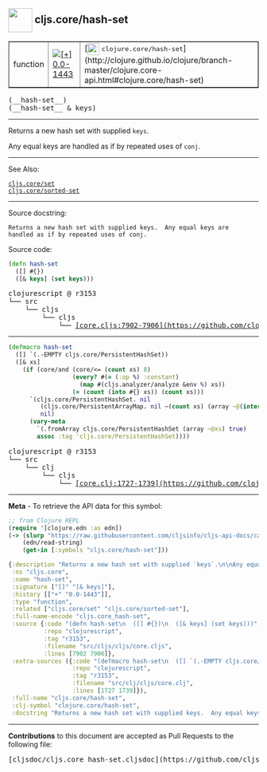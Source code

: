 ## <img width="48px" valign="middle" src="http://i.imgur.com/Hi20huC.png"> cljs.core/hash-set

 <table border="1">
<tr>

<td>function</td>
<td><a href="https://github.com/cljsinfo/cljs-api-docs/tree/0.0-1443"><img valign="middle" alt="[+] 0.0-1443" src="https://img.shields.io/badge/+-0.0--1443-lightgrey.svg"></a> </td>
<td>
[<img height="24px" valign="middle" src="http://i.imgur.com/1GjPKvB.png"> <samp>clojure.core/hash-set</samp>](http://clojure.github.io/clojure/branch-master/clojure.core-api.html#clojure.core/hash-set)
</td>
</tr>
</table>

 <samp>
(__hash-set__)<br>
</samp>
 <samp>
(__hash-set__ & keys)<br>
</samp>

---

Returns a new hash set with supplied `keys`.

Any equal keys are handled as if by repeated uses of `conj`.

---


See Also:

[`cljs.core/set`](cljs.core_set.md)<br>
[`cljs.core/sorted-set`](cljs.core_sorted-set.md)<br>

---

Source docstring:

```
Returns a new hash set with supplied keys.  Any equal keys are
handled as if by repeated uses of conj.
```

Source code:

```clj
(defn hash-set
  ([] #{})
  ([& keys] (set keys)))
```

 <pre>
clojurescript @ r3153
└── src
    └── cljs
        └── cljs
            └── <ins>[core.cljs:7902-7906](https://github.com/clojure/clojurescript/blob/r3153/src/cljs/cljs/core.cljs#L7902-L7906)</ins>
</pre>


---

```clj
(defmacro hash-set
  ([] `(.-EMPTY cljs.core/PersistentHashSet))
  ([& xs]
    (if (core/and (core/<= (count xs) 8)
                  (every? #(= (:op %) :constant)
                    (map #(cljs.analyzer/analyze &env %) xs))
                  (= (count (into #{} xs)) (count xs)))
      `(cljs.core/PersistentHashSet. nil
         (cljs.core/PersistentArrayMap. nil ~(count xs) (array ~@(interleave xs (repeat nil))) nil)
         nil)
      (vary-meta
        `(.fromArray cljs.core/PersistentHashSet (array ~@xs) true)
        assoc :tag 'cljs.core/PersistentHashSet))))
```

 <pre>
clojurescript @ r3153
└── src
    └── clj
        └── cljs
            └── <ins>[core.clj:1727-1739](https://github.com/clojure/clojurescript/blob/r3153/src/clj/cljs/core.clj#L1727-L1739)</ins>
</pre>

---

__Meta__ - To retrieve the API data for this symbol:

```clj
;; from Clojure REPL
(require '[clojure.edn :as edn])
(-> (slurp "https://raw.githubusercontent.com/cljsinfo/cljs-api-docs/catalog/cljs-api.edn")
    (edn/read-string)
    (get-in [:symbols "cljs.core/hash-set"]))
```

```clj
{:description "Returns a new hash set with supplied `keys`.\n\nAny equal keys are handled as if by repeated uses of `conj`.",
 :ns "cljs.core",
 :name "hash-set",
 :signature ["[]" "[& keys]"],
 :history [["+" "0.0-1443"]],
 :type "function",
 :related ["cljs.core/set" "cljs.core/sorted-set"],
 :full-name-encode "cljs.core_hash-set",
 :source {:code "(defn hash-set\n  ([] #{})\n  ([& keys] (set keys)))",
          :repo "clojurescript",
          :tag "r3153",
          :filename "src/cljs/cljs/core.cljs",
          :lines [7902 7906]},
 :extra-sources ({:code "(defmacro hash-set\n  ([] `(.-EMPTY cljs.core/PersistentHashSet))\n  ([& xs]\n    (if (core/and (core/<= (count xs) 8)\n                  (every? #(= (:op %) :constant)\n                    (map #(cljs.analyzer/analyze &env %) xs))\n                  (= (count (into #{} xs)) (count xs)))\n      `(cljs.core/PersistentHashSet. nil\n         (cljs.core/PersistentArrayMap. nil ~(count xs) (array ~@(interleave xs (repeat nil))) nil)\n         nil)\n      (vary-meta\n        `(.fromArray cljs.core/PersistentHashSet (array ~@xs) true)\n        assoc :tag 'cljs.core/PersistentHashSet))))",
                  :repo "clojurescript",
                  :tag "r3153",
                  :filename "src/clj/cljs/core.clj",
                  :lines [1727 1739]}),
 :full-name "cljs.core/hash-set",
 :clj-symbol "clojure.core/hash-set",
 :docstring "Returns a new hash set with supplied keys.  Any equal keys are\nhandled as if by repeated uses of conj."}

```

---

__Contributions__ to this document are accepted as Pull Requests to the following file:

 <pre>
[cljsdoc/cljs.core_hash-set.cljsdoc](https://github.com/cljsinfo/cljs-api-docs/blob/master/cljsdoc/cljs.core_hash-set.cljsdoc)
</pre>

